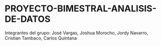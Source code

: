 # PROYECTO-BIMESTRAL-ANALISIS-DE-DATOS
Integrantes del grupo: José Vargas, Joshua Morocho, Jordy Navarro, Cristian Tambaco, Carlos Quintana
